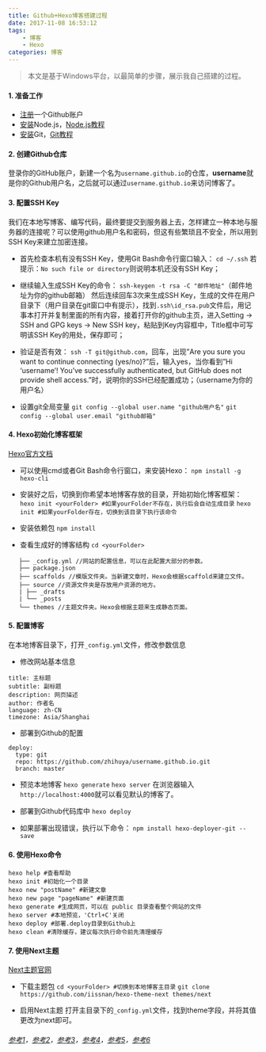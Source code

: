 ```yaml
---
title: Github+Hexo博客搭建过程
date: 2017-11-08 16:53:12
tags:
	- 博客
	- Hexo
categories: 博客
---
```



>本文是基于Windows平台，以最简单的步骤，展示我自己搭建的过程。

#### 1. 准备工作

- [注册](https://github.com/join?source=header-home)一个Github账户
- [安装](https://nodejs.org/en/)Node.js，[Node.js教程](http://nodejs.jakeyu.top/index.html)
- [安装](https://github.com/waylau/git-for-win)Git，[Git教程](https://www.liaoxuefeng.com/wiki/0013739516305929606dd18361248578c67b8067c8c017b000)

<!-- more -->

#### 2. 创建Github仓库

登录你的GitHub账户，新建一个名为`username.github.io`的仓库，**username**就是你的Github用户名，之后就可以通过`username.github.io`来访问博客了。


#### 3. 配置SSH Key

我们在本地写博客、编写代码，最终要提交到服务器上去，怎样建立一种本地与服务器的连接呢？可以使用github用户名和密码，但这有些繁琐且不安全，所以用到SSH Key来建立加密连接。

- 首先检查本机有没有SSH Key，使用Git Bash命令行窗口输入：
`cd ~/.ssh`
若提示：`No such file or directory`则说明本机还没有SSH Key；

- 继续输入生成SSH Key的命令：
`ssh-keygen -t rsa -C "邮件地址"`（邮件地址为你的github邮箱）
然后连续回车3次来生成SSH Key，生成的文件在用户目录下（用户目录在git窗口中有提示），找到`.ssh\id_rsa.pub`文件后，用记事本打开并复制里面的所有内容，接着打开你的github主页，进入Setting -> SSH and GPG keys -> New SSH key，粘贴到Key内容框中，Title框中可写明该SSH Key的用处，保存即可；

- 验证是否有效：
`ssh -T git@github.com`，回车，出现”Are you sure you want to continue connecting (yes/no)?”后，输入yes，当你看到”Hi ‘username’! You’ve successfully authenticated, but GitHub does not provide shell access.”时，说明你的SSH已经配置成功；（username为你的用户名）

- 设置git全局变量
`git config --global user.name "github用户名"`
`git config --global user.email "github邮箱"`


#### 4. Hexo初始化博客框架

[Hexo官方文档](https://hexo.io/zh-cn/docs/)

- 可以使用cmd或者Git Bash命令行窗口，来安装Hexo：
`npm install -g hexo-cli`

- 安装好之后，切换到你希望本地博客存放的目录，开始初始化博客框架：
`hexo init <yourFolder> #如果yourFolder不存在，执行后会自动生成目录`
`hexo init #如果yourFolder存在，切换到该目录下执行该命令`

- 安装依赖包
`npm install`

- 查看生成好的博客结构
`cd <yourFolder>`
```
   ├── _config.yml //网站的配置信息，可以在此配置大部分的参数。
   ├── package.json
   ├── scaffolds //模版文件夹。当新建文章时，Hexo会根据scaffold来建立文件。
   ├── source //资源文件夹是存放用户资源的地方。
   | ├── _drafts
   | └── _posts
   └── themes //主题文件夹。Hexo会根据主题来生成静态页面。
```


#### 5. 配置博客

在本地博客目录下，打开`_config.yml`文件，修改参数信息

- 修改网站基本信息
```
title: 主标题
subtitle: 副标题
description: 网页描述
author: 作者名
language: zh-CN
timezone: Asia/Shanghai
```

- 部署到Github的配置
```
deploy: 
  type: git
  repo: https://github.com/zhihuya/username.github.io.git
  branch: master
```

- 预览本地博客
`hexo generate`
`hexo server`
在浏览器输入`http://localhost:4000`就可以看见默认的博客了。

- 部署到Github代码库中
`hexo deploy`

- 如果部署出现错误，执行以下命令：
`npm install hexo-deployer-git --save`


#### 6. 使用Hexo命令

```
hexo help #查看帮助
hexo init #初始化一个目录
hexo new "postName" #新建文章
hexo new page "pageName" #新建页面
hexo generate #生成网页，可以在 public 目录查看整个网站的文件
hexo server #本地预览，'Ctrl+C'关闭
hexo deploy #部署.deploy目录到Github上
hexo clean #清除缓存，建议每次执行命令前先清理缓存
```


#### 7. 使用Next主题

[Next主题官网](http://theme-next.iissnan.com/)

- 下载主题包
`cd <yourFolder> #切换到本地博客主目录`
`git clone https://github.com/iissnan/hexo-theme-next themes/next`

- 启用Next主题
打开主目录下的`_config.yml`文件，找到theme字段，并将其值更改为next即可。


###### [参考1](http://blog.liuxianan.com/build-blog-website-by-hexo-github.html)，[参考2](https://getwang.github.io/2017/09/03/%E4%BD%BF%E7%94%A8github-hexo%E6%90%AD%E5%BB%BA%E5%85%8D%E8%B4%B9%E4%B8%AA%E4%BA%BA%E5%8D%9A%E5%AE%A2/)，[参考3](https://zhangslob.github.io/2017/02/28/%E6%95%99%E4%BD%A0%E5%85%8D%E8%B4%B9%E6%90%AD%E5%BB%BA%E4%B8%AA%E4%BA%BA%E5%8D%9A%E5%AE%A2%EF%BC%8CHexo-Github/)，[参考4](http://www.jianshu.com/p/701b1095da11)，[参考5](http://www.jianshu.com/p/61987cec0fad#)，[参考6](http://www.jianshu.com/p/380290deb8f0)
